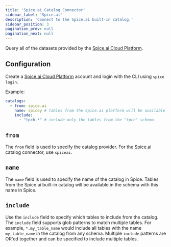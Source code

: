 ```yaml
---
title: 'Spice.ai Catalog Connector'
sidebar_label: 'Spice.ai'
description: 'Connect to the Spice.ai built-in catalog.'
sidebar_position: 3
pagination_prev: null
pagination_next: null
---
```


Query all of the datasets provided by the [Spice.ai Cloud Platform](https://spice.ai).

## Configuration

Create a [Spice.ai Cloud Platform](https://spice.ai) account and login with the CLI using `spice login`.

Example:
```yaml
catalogs:
  - from: spice.ai
    name: spicey # tables from the Spice.ai platform will be available in the "spicey" schema in Spice
    include:
      - "tpch.*" # include only the tables from the "tpch" schema
```

## `from`

The `from` field is used to specify the catalog provider. For the Spice.ai catalog connector, use `spiceai`.

## `name`

The `name` field is used to specify the name of the catalog in Spice. Tables from the Spice.ai built-in catalog will be available in the schema with this name in Spice.

## `include`

Use the `include` field to specify which tables to include from the catalog. The `include` field supports glob patterns to match multiple tables. For example, `*.my_table_name` would include all tables with the name `my_table_name` in the catalog from any schema. Multiple `include` patterns are OR'ed together and can be specified to include multiple tables.
